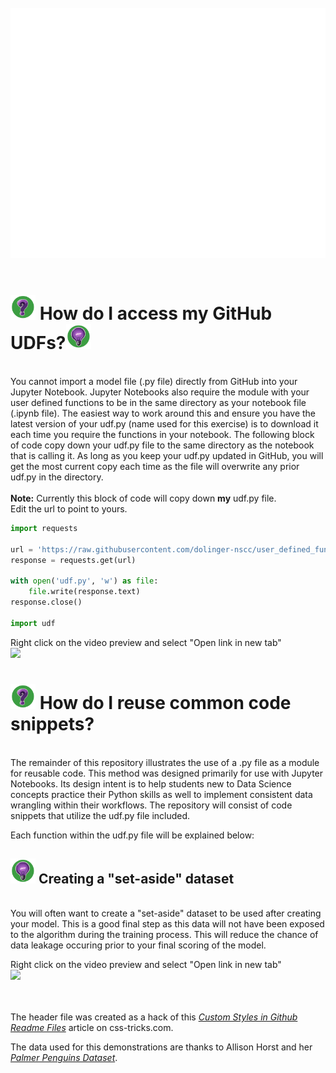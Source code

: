 <div align="center">
	<br>
		<img src="img/header.svg" width="800" height="400">
	<br>
</div>
<br>
<div>
	<h1><img src="img/question.png" width="40" /> How do I access my GitHub UDFs?<img src="img/bulb.png" width="40" /></h1>
</div>
<br>
You cannot import a model file (.py file) directly from GitHub into your Jupyter Notebook. Jupyter Notebooks also require the module with your user defined functions to be in the same directory as your notebook file (.ipynb file). The easiest way to work around this and ensure you have the latest version of your udf.py (name used for this exercise) is to download it each time you require the functions in your notebook. The following block of code copy down your udf.py file to the same directory as the notebook that is calling it. As long as you keep your udf.py updated in GitHub, you will get the most current copy each time as the file will overwrite any prior udf.py in the directory.  
<br><br>
<strong>Note:</strong> Currently this block of code will copy down <strong>my</strong> udf.py file.
<br>Edit the url to point to yours. 

```python
import requests

url = 'https://raw.githubusercontent.com/dolinger-nscc/user_defined_functions/main/udf.py' 
response = requests.get(url)

with open('udf.py', 'w') as file:
    file.write(response.text)
response.close()

import udf
```


  
Right click on the video preview and select "Open link in new tab"  
[<img src="https://img.youtube.com/vi/48OBj6DtYSk/hqdefault.jpg" width="600"  /> ](https://www.youtube.com/embed/48OBj6DtYSk)


<div>
	<h1><img src="img/question.png" width="40" /> How do I reuse common code snippets?</h1>
</div>
<br>
The remainder of this repository illustrates the use of a .py file as a module for reusable code. This method was designed primarily for use with Jupyter Notebooks. Its design intent is to help students new to Data Science concepts practice their Python skills as well to implement consistent data wrangling within their workflows. The repository will consist of code snippets that utilize the udf.py file included.  

Each function within the udf.py file will be explained below:  
<div>
	<h2><img src="img/bulb.png" width="40" /> Creating a "set-aside" dataset</h2>
</div>
<br>
You will often want to create a "set-aside" dataset to be used after creating your model. This is a good final step as this data will not have been exposed to the algorithm during the training process. This will reduce the chance of data leakage occuring prior to your final scoring of the model.  
<br>


  
Right click on the video preview and select "Open link in new tab"  
[<img src="https://img.youtube.com/vi/lVTObDXu4QM/hqdefault.jpg" width="600"  /> ](https://www.youtube.com/embed/lVTObDXu4QM)


<br>
<br>
The header file was created as a hack of this <a href="https://css-tricks.com/custom-styles-in-github-readmes/" target="_blank"><i>Custom Styles in Github Readme Files</i></a> article on css-tricks.com.  

The data used for this demonstrations are thanks to Allison Horst and her <a href="https://allisonhorst.github.io/palmerpenguins/" target="_blank"><i>Palmer Penguins Dataset</i></a>. 

